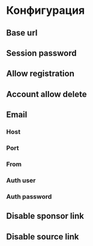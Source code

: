 # Конфигурация

## Base url

<configuration-item
  type="string"
  env="APP_BASE_URL"
  required
/>

## Session password

<configuration-item
  type="string"
  env="APP_SESSION_PASSWORD"
  required
/>

## Allow registration

<configuration-item
  type="boolean"
  defaults="true"
  env="APP_AUTH_ALLOW_REGISTRATION"
/>

## Account allow delete

<configuration-item
  type="boolean"
  defaults="false"
  env="APP_ACCOUNT_ALLOW_DELETE"
/>

## Email

### Host

<configuration-item
  type="string"
  example="smtp.gmail.com"
  env="APP_EMAIL_HOST"
/>

### Port

<configuration-item
  type="integer"
  example="587"
  env="APP_EMAIL_PORT"
/>

### From

<configuration-item
  type="string"
  example="no-reply@example.com"
  env="APP_EMAIL_FROM"
/>

### Auth user

<configuration-item
  type="string"
  example="no-reply@example.com"
  env="APP_EMAIL_AUTH_USER"
/>

### Auth password

<configuration-item
  type="string"
  env="APP_EMAIL_AUTH_PASSWORD"
/>

## Disable sponsor link

<configuration-item
  type="boolean"
  defaults="false"
  env="APP_PUBLIC_DISABLE_SPONSOR_LINK"
/>

## Disable source link

<configuration-item
  type="boolean"
  defaults="false"
  env="APP_PUBLIC_DISABLE_SOURCE_LINK"
/>
